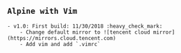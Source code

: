 ## `Alpine with Vim`
    - v1.0: First build: 11/30/2018 :heavy_check_mark:
        - Change default mirror to ![tencent cloud mirror](https://mirrors.cloud.tencent.com)
        - Add vim and add `.vimrc`
